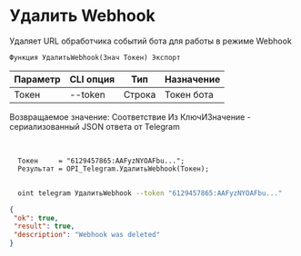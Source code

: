 ﻿---
sidebar_position: 4
---

# Удалить Webhook
 Удаляет URL обработчика событий бота для работы в режиме Webhook



`Функция УдалитьWebhook(Знач Токен) Экспорт`

  | Параметр | CLI опция | Тип | Назначение |
  |-|-|-|-|
  | Токен | --token | Строка | Токен бота |

  
  Возвращаемое значение:   Соответствие Из КлючИЗначение - сериализованный JSON ответа от Telegram

<br/>




```bsl title="Пример кода"
  Токен     = "6129457865:AAFyzNYOAFbu...";
  Результат = OPI_Telegram.УдалитьWebhook(Токен);
```
        


```sh title="Пример команды CLI"
    
  oint telegram УдалитьWebhook --token "6129457865:AAFyzNYOAFbu..."

```

```json title="Результат"
{
 "ok": true,
 "result": true,
 "description": "Webhook was deleted"
}
```
